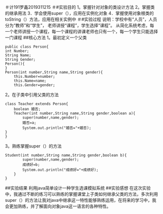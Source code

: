 ＃计191罗鑫2019311215
＃#实验目的
1。掌握针对对象的类设计方法
2。掌握类的继承用法
3．学会使用super（），应用在实例化对象
4．掌握使用对象根类的toString（）方法，应用在相关实例中
＃#实验过程
说明：学校中有“人员”，人员分为“教师”和“学生”，
老师讲授“课程”，学生选择“课程”。
从简化系统考虑，每一个老师讲授一个课程，每一个课程的讲课老师也只有一个，每一个学生只能选择一门课程
##核心方法
1。最初定义一个父类
```
public class Person{
int Number;
String Name;
String Gender;
Person(){
}
Person(int number,String name,String gender){
	this.Number=number;
	this.Name=name;
	this.Gender=gender;
```
2。在子类中引用父类的方法
```
class Teacher extends Person{
	boolean 婚否;
	Teacher(int number,String name,String gender,boolean a){
		super(number,name,gender);
		婚否=a;
		System.out.println("婚否="+婚否);
}
}
```
3。熟练掌握super（）的方法
```
Student(int number,String name,String gender,boolean b){
		super(number,name,gender);
		成绩好=b;
		System.out.println("成绩好="+成绩好);
	}
}
```
##实验结果
利用java简单设计一种学生选课模拟系统
##实验感想
在这次实验中，我通过不断的练习可以熟练的掌握课堂上子类如何继承父类的方法，多次利用super（）的方法让我对java中继承这一特性能够熟练运用，在将来的学习中，我会更加熟练，并了解面向对象java这一语言的各种特性。
